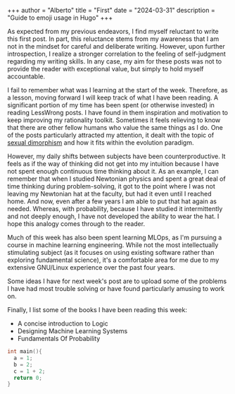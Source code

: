 +++
author = "Alberto"
title = "First"
date = "2024-03-31"
description = "Guide to emoji usage in Hugo"
+++


As expected from my previous endeavors, I find myself reluctant to write this first post. In part, this reluctance stems from my awareness that I am not in the mindset for careful and deliberate writing. However, upon further introspection, I realize a stronger correlation to the feeling of self-judgment regarding my writing skills. In any case, my aim for these posts was not to provide the reader with exceptional value, but simply to hold myself accountable.

I fail to remember what was I learning at the start of the week. Therefore, as a lesson, moving forward I will keep track of what I have been reading.
A significant portion of my time has been spent (or otherwise invested) in reading LessWrong posts. I have found in them inspiration and motivation to keep
improving my rationality toolkit. Sometimes it feels relieving to know that there are other fellow humans who value the same things as I do. One of the posts
particularly attracted my attention, it dealt with the topic of [sexual dimorphism](https://www.lesswrong.com/posts/yA8DWsHJeFZhDcQuo/the-talk-a-brief-explanation-of-sexual-dimorphism) and how it fits within the evolution paradigm.

However, my daily shifts between subjects have been counterproductive. It feels as if the way of thinking did not get into my intuition because I have not spent enough continuous time thinking about it. As an example, I can remember that when I studied Newtonian physics and spent a great deal of time thinking during problem-solving, it got to the point where I was not
leaving my Newtonian hat at the faculty, but had it even until I reached home. And now, even after a few years I am able to put that hat again as needed. Whereas, with
probability, because I have studied it intermittently and not deeply enough, I have not developed the ability to wear the hat. I hope this analogy comes through to the reader.

Much of this week has also been spent learning MLOps, as I'm pursuing a course in machine learning engineering. While not the most intellectually stimulating subject (as it focuses on using existing software rather than exploring fundamental science), it's a comfortable area for me due to my extensive GNU/Linux experience over the past four years.

Some ideas I have for next week's post are to upload some of the problems I have had most trouble solving or have found particularly amusing to work on.

Finally, I list some of the books I have been reading this week:

- A concise introduction to Logic
- Designing Machine Learning Systems
- Fundamentals Of Probability

```cpp
int main(){
  a = 1;
  b = 2;
  c = 1 + 2;
  return 0;
}
